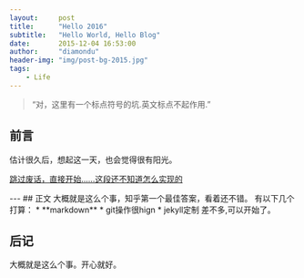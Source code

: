 ```yaml
---
layout:     post
title:      "Hello 2016"
subtitle:   "Hello World, Hello Blog"
date:       2015-12-04 16:53:00
author:     "diamondu"
header-img: "img/post-bg-2015.jpg"
tags:
    - Life
---
```

> “对，这里有一个标点符号的坑.英文标点不起作用.” 

## 前言
估计很久后，想起这一天，也会觉得很有阳光。


[跳过废话，直接开始……这段还不知道怎么实现的](#build) 
<p id = "build"></p>
---
## 正文
大概就是这么个事，知乎第一个最佳答案，看着还不错。
有以下几个打算：
* **markdown**
* git操作很hign
* jekyll定制
差不多,可以开始了。 

## 后记 
大概就是这么个事。开心就好。
